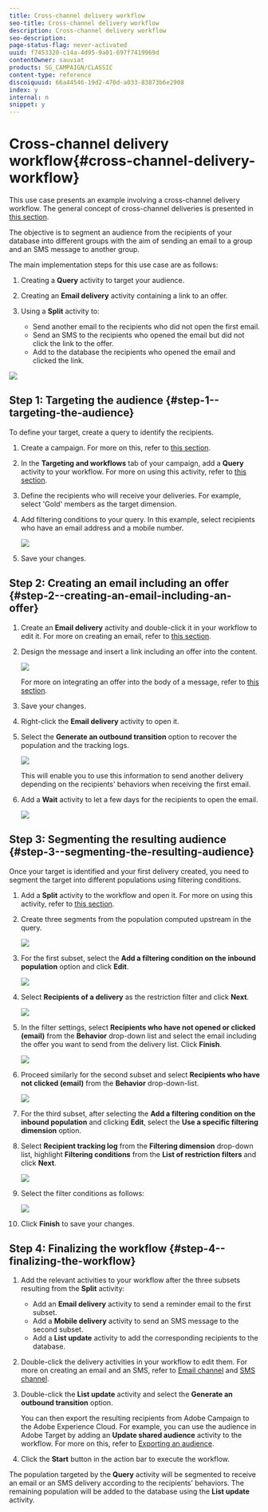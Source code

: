 ```yaml
---
title: Cross-channel delivery workflow
seo-title: Cross-channel delivery workflow
description: Cross-channel delivery workflow
seo-description: 
page-status-flag: never-activated
uuid: f7453320-c14a-4d95-9a01-697f7419969d
contentOwner: sauviat
products: SG_CAMPAIGN/CLASSIC
content-type: reference
discoiquuid: 66a44546-19d2-470d-a033-83873b6e2908
index: y
internal: n
snippet: y
---
```


# Cross-channel delivery workflow{#cross-channel-delivery-workflow}

This use case presents an example involving a cross-channel delivery workflow. The general concept of cross-channel deliveries is presented in [this section](../../workflow/using/cross-channel-deliveries.md).

The objective is to segment an audience from the recipients of your database into different groups with the aim of sending an email to a group and an SMS message to another group.

The main implementation steps for this use case are as follows:

1. Creating a **Query** activity to target your audience.
1. Creating an **Email delivery** activity containing a link to an offer.
1. Using a **Split** activity to:

    * Send another email to the recipients who did not open the first email.
    * Send an SMS to the recipients who opened the email but did not click the link to the offer.
    * Add to the database the recipients who opened the email and clicked the link.

![](assets/wkf_cross-channel_7.png)

## Step 1: Targeting the audience {#step-1--targeting-the-audience}

To define your target, create a query to identify the recipients.

1. Create a campaign. For more on this, refer to [this section](../../campaign/using/setting-up-marketing-campaigns.md#creating-a-campaign).
1. In the **Targeting and workflows** tab of your campaign, add a **Query** activity to your workflow. For more on using this activity, refer to [this section](../../workflow/using/query.md).
1. Define the recipients who will receive your deliveries. For example, select 'Gold' members as the target dimension.
1. Add filtering conditions to your query. In this example, select recipients who have an email address and a mobile number.

   ![](assets/wkf_cross-channel_3.png)

1. Save your changes.

## Step 2: Creating an email including an offer {#step-2--creating-an-email-including-an-offer}

1. Create an **Email delivery** activity and double-click it in your workflow to edit it. For more on creating an email, refer to [this section](../../delivery/using/about-email-channel.md).
1. Design the message and insert a link including an offer into the content.

   ![](assets/wkf_cross-channel_1.png)

   For more on integrating an offer into the body of a message, refer to [this section](../../interaction/using/integrating-an-offer-via-the-wizard.md#delivering-with-a-call-to-the-offer-engine).

1. Save your changes.
1. Right-click the **Email delivery** activity to open it.
1. Select the **Generate an outbound transition** option to recover the population and the tracking logs.

   ![](assets/wkf_cross-channel_2.png)

   This will enable you to use this information to send another delivery depending on the recipients' behaviors when receiving the first email.

1. Add a **Wait** activity to let a few days for the recipients to open the email.

   ![](assets/wkf_cross-channel_4.png)

## Step 3: Segmenting the resulting audience {#step-3--segmenting-the-resulting-audience}

Once your target is identified and your first delivery created, you need to segment the target into different populations using filtering conditions.

1. Add a **Split** activity to the workflow and open it. For more on using this activity, refer to [this section](../../workflow/using/split.md).
1. Create three segments from the population computed upstream in the query.

   ![](assets/wkf_cross-channel_6.png)

1. For the first subset, select the **Add a filtering condition on the inbound population** option and click **Edit**.

   ![](assets/wkf_cross-channel_8.png)

1. Select **Recipients of a delivery** as the restriction filter and click **Next**.

   ![](assets/wkf_cross-channel_9.png)

1. In the filter settings, select **Recipients who have not opened or clicked (email)** from the **Behavior** drop-down list and select the email including the offer you want to send from the delivery list. Click **Finish**.

   ![](assets/wkf_cross-channel_10.png)

1. Proceed similarly for the second subset and select **Recipients who have not clicked (email)** from the **Behavior** drop-down-list.

   ![](assets/wkf_cross-channel_11.png)

1. For the third subset, after selecting the **Add a filtering condition on the inbound population** and clicking **Edit**, select the **Use a specific filtering dimension** option.
1. Select **Recipient tracking log** from the **Filtering dimension** drop-down list, highlight **Filtering conditions** from the **List of restriction filters** and click **Next**.

   ![](assets/wkf_cross-channel_12.png)

1. Select the filter conditions as follows:

   ![](assets/wkf_cross-channel_13.png)

1. Click **Finish** to save your changes.

## Step 4: Finalizing the workflow {#step-4--finalizing-the-workflow}

1. Add the relevant activities to your workflow after the three subsets resulting from the **Split** activity:

    * Add an **Email delivery** activity to send a reminder email to the first subset.
    * Add a **Mobile delivery** activity to send an SMS message to the second subset.
    * Add a **List update** activity to add the corresponding recipients to the database.

1. Double-click the delivery activities in your workflow to edit them. For more on creating an email and an SMS, refer to [Email channel](../../delivery/using/about-email-channel.md) and [SMS channel](../../delivery/using/sms-channel.md).
1. Double-click the **List update** activity and select the **Generate an outbound transition** option.

   You can then export the resulting recipients from Adobe Campaign to the Adobe Experience Cloud. For example, you can use the audience in Adobe Target by adding an **Update shared audience** activity to the workflow. For more on this, refer to [Exporting an audience](../../integrations/using/importing-and-exporting-audiences.md#exporting-an-audience).

1. Click the **Start** button in the action bar to execute the workflow.

The population targeted by the **Query** activity will be segmented to receive an email or an SMS delivery according to the recipients' behaviors. The remaining population will be added to the database using the **List update** activity.
